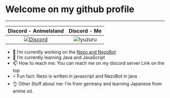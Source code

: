 # Welcome on my github profile

-------------------
| Discord - AnimeIsland | Discord - Me |
| :---: | :---: |
| [![Discord](https://img.shields.io/discord/778350987600461855?color=darkblue&label=discord%20%5BAnimeIsland%5D&logo=discord&logoColor=lightblue)](http://animeisland.yuzuru.ml) | ![!yuzuru](https://img.shields.io/badge/!yuzuru.%234112-Idle-yellow) |

- 🔭 I’m currently working on the [Nezo and NezoBot](https://discord.ly/nezo)
- 🌱 I’m currently learning Java and JavaScript
- 📫 How to reach me: You can reach me on my discord server Link on the top
- ⚡ Fun fact: Nezo is written in javascript and NezoBot in java
- 👌 Other Stuff about me: I'm from germany and learning Japanese from anime xd.

